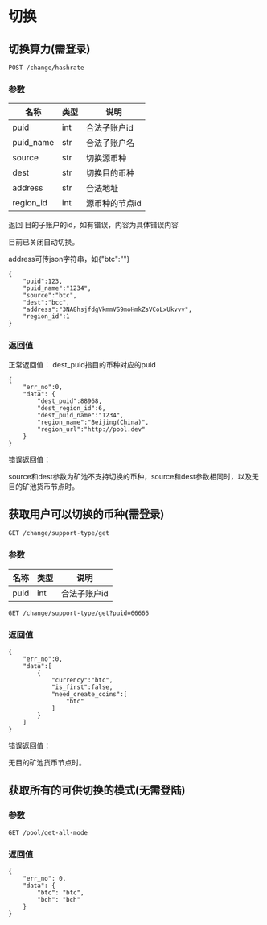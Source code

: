 # 切换

## 切换算力(需登录)

`POST /change/hashrate`

### 参数

|名称|类型|说明|
|---|----|----|
|puid|int| 合法子账户id |
|puid_name|str| 合法子账户名 |
|source|str| 切换源币种 |
|dest|str| 切换目的币种 |
|address|str| 合法地址 |
|region_id|int| 源币种的节点id |


返回 目的子账户的id，如有错误，内容为具体错误内容

目前已关闭自动切换。

address可传json字符串，如{\"btc\":\"\"}

```
{
	"puid":123,
	"puid_name":"1234",
	"source":"btc",
	"dest":"bcc",
	"address":"3NA8hsjfdgVkmmVS9moHmkZsVCoLxUkvvv",
	"region_id":1
}
```

### 返回值

正常返回值：
dest_puid指目的币种对应的puid

```
{
    "err_no":0,
    "data": {
        "dest_puid":88968,
        "dest_region_id":6,
        "dest_puid_name":"1234",
        "region_name":"Beijing(China)",
        "region_url":"http://pool.dev"
    }
}
```

错误返回值：

source和dest参数为矿池不支持切换的币种，source和dest参数相同时，以及无目的矿池货币节点时。

## 获取用户可以切换的币种(需登录)

`GET /change/support-type/get`

### 参数

|名称|类型|说明|
|---|----|----|
|puid|int| 合法子账户id |


```
GET /change/support-type/get?puid=66666
```

### 返回值

```
{
    "err_no":0,
    "data":[
        {
            "currency":"btc",
            "is_first":false,
            "need_create_coins":[
                "btc"
            ]
        }
    ]
}
```

错误返回值：

无目的矿池货币节点时。

## 获取所有的可供切换的模式(无需登陆)

### 参数

```
GET /pool/get-all-mode
```

### 返回值

```
{
    "err_no": 0,
    "data": {
        "btc": "btc",
        "bch": "bch"
    }
}
```